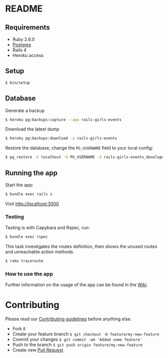 # README

## Requirements
- Ruby 2.6.0
- [Postgres](Gemfile#line#7)
- Rails 4
- Heroku access

## Setup

```bash
$ bin/setup
```

## Database 

Generate a backup

```bash
$ heroku pg:backups:capture --app rails-girls-events
```

Download the latest dump

```bash
$ heroku pg:backups:download -a rails-girls-events
```

Restore the database, change the `PG_USERNAME` field to your local config: 

```bash
$ pg_restore -h localhost -U PG_USERNAME -d rails-girls-events_development --no-owner --clean --verbose --format custom latest.dump
```

## Running the app

Start the app:

```bash
$ bundle exec rails s
```

Visit [http://localhost:3000](http://localhost:3000)

### Testing

Testing is with Capybara and Rspec, run:

```bash
$ bundle exec rspec
```

This task investigates the routes definition, then shows the unused routes and unreachable action methods.

```bash
$ rake traceroute
```

### How to use the app

Further information on the usage of the app can be found in the [Wiki](https://github.com/railsgirlssydney/rails-girls-events/wiki).

# Contributing

Please read our [Contributing guidelines](CONTRIBUTING.md) before anything else. 

- Fork it
- Create your feature branch `$ git checkout -b feature/my-new-feature`
- Commit your changes `$ git commit -am 'Added some feature'`
- Push to the branch `$ git push origin feature/my-new-feature`
- Create new [Pull Request](https://github.com/railsgirlssydney/rails-girls-events/pulls)